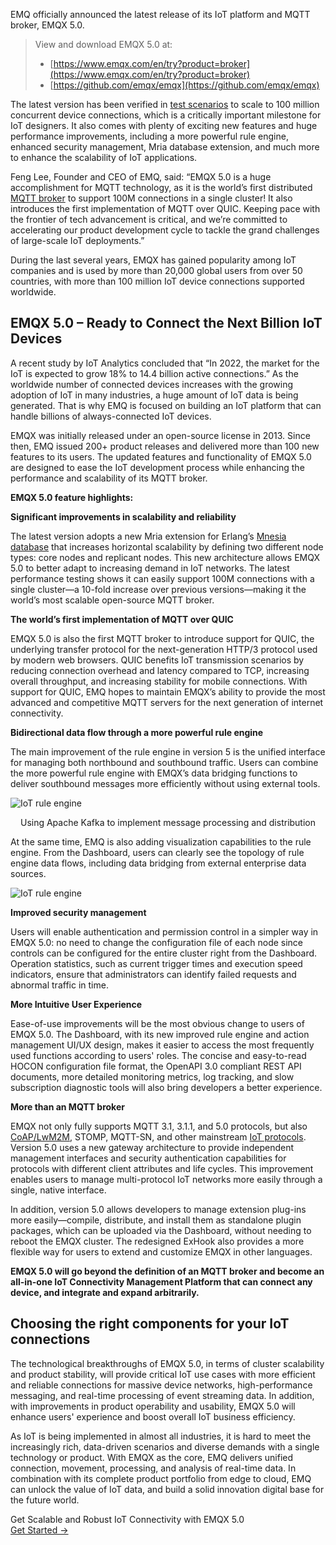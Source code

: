 EMQ officially announced the latest release of its IoT platform and MQTT broker, EMQX 5.0. 
> View and download EMQX 5.0 at:
> - [https://www.emqx.com/en/try?product=broker](https://www.emqx.com/en/try?product=broker)
> - [https://github.com/emqx/emqx](https://github.com/emqx/emqx)

The latest version has been verified in [test scenarios](https://www.emqx.com/en/blog/reaching-100m-mqtt-connections-with-emqx-5-0) to scale to 100 million concurrent device connections, which is a critically important milestone for IoT designers. It also comes with plenty of exciting new features and huge performance improvements, including a more powerful rule engine, enhanced security management, Mria database extension, and much more to enhance the scalability of IoT applications.

Feng Lee, Founder and CEO of EMQ, said: “EMQX 5.0 is a huge accomplishment for MQTT technology, as it is the world’s first distributed [MQTT broker](https://www.emqx.com/en/blog/the-ultimate-guide-to-mqtt-broker-comparison) to support 100M connections in a single cluster! It also introduces the first implementation of MQTT over QUIC. Keeping pace with the frontier of tech advancement is critical, and we’re committed to accelerating our product development cycle to tackle the grand challenges of large-scale IoT deployments.”

During the last several years, EMQX has gained popularity among IoT companies and is used by more than 20,000 global users from over 50 countries, with more than 100 million IoT device connections supported worldwide.


## EMQX 5.0 – Ready to Connect the Next Billion IoT Devices

A recent study by IoT Analytics concluded that “In 2022, the market for the IoT is expected to grow 18% to 14.4 billion active connections.” As the worldwide number of connected devices increases with the growing adoption of IoT in many industries, a huge amount of IoT data is being generated. That is why EMQ is focused on building an IoT platform that can handle billions of always-connected IoT devices.

EMQX was initially released under an open-source license in 2013. Since then, EMQ issued 200+ product releases and delivered more than 100 new features to its users. The updated features and functionality of EMQX 5.0 are designed to ease the IoT development process while enhancing the performance and scalability of its MQTT broker.

**EMQX 5.0 feature highlights:**

**Significant improvements in scalability and reliability**

The latest version adopts a new Mria extension for Erlang’s [Mnesia database](https://github.com/erlang/otp/pull/5926) that increases horizontal scalability by defining two different node types: core nodes and replicant nodes. This new architecture allows EMQX 5.0 to better adapt to increasing demand in IoT networks. The latest performance testing shows it can easily support 100M connections with a single cluster—a 10-fold increase over previous versions—making it the world’s most scalable open-source MQTT broker.

**The world’s first implementation of MQTT over QUIC**

EMQX 5.0 is also the first MQTT broker to introduce support for QUIC, the underlying transfer protocol for the next-generation HTTP/3 protocol used by modern web browsers. QUIC benefits IoT transmission scenarios by reducing connection overhead and latency compared to TCP, increasing overall throughput, and increasing stability for mobile connections. With support for QUIC, EMQ hopes to maintain EMQX’s ability to provide the most advanced and competitive MQTT servers for the next generation of internet connectivity.

**Bidirectional data flow through a more powerful rule engine**

The main improvement of the rule engine in version 5 is the unified interface for managing both northbound and southbound traffic. Users can combine the more powerful rule engine with EMQX’s data bridging functions to deliver southbound messages more efficiently without using external tools.

![IoT rule engine](https://assets.emqx.com/images/bf79ad87b1532f0026c135ea09f8c9fc.png)

<center>Using Apache Kafka to implement message processing and distribution</center>

At the same time, EMQ is also adding visualization capabilities to the rule engine. From the Dashboard, users can clearly see the topology of rule engine data flows, including data bridging from external enterprise data sources.

![IoT rule engine](https://assets.emqx.com/images/0e55fcee0a9a299801cd3e1970a9e870.png)

**Improved security management**

Users will enable authentication and permission control in a simpler way in EMQX 5.0: no need to change the configuration file of each node since controls can be configured for the entire cluster right from the Dashboard. Operation statistics, such as current trigger times and execution speed indicators, ensure that administrators can identify failed requests and abnormal traffic in time. 

**More Intuitive User Experience**

Ease-of-use improvements will be the most obvious change to users of EMQX 5.0. The Dashboard, with its new improved rule engine and action management UI/UX design, makes it easier to access the most frequently used functions according to users' roles. The concise and easy-to-read HOCON configuration file format, the OpenAPI 3.0 compliant REST API documents, more detailed monitoring metrics, log tracking, and slow subscription diagnostic tools will also bring developers a better experience.

**More than an MQTT broker**

EMQX not only fully supports MQTT 3.1, 3.1.1, and 5.0 protocols, but also [CoAP/LwM2M](https://www.emqx.com/en/blog/iot-protocols-mqtt-coap-lwm2m), STOMP, MQTT-SN, and other mainstream [IoT protocols](https://www.emqx.com/en/blog/iot-protocols-mqtt-coap-lwm2m). Version 5.0 uses a new gateway architecture to provide independent management interfaces and security authentication capabilities for protocols with different client attributes and life cycles. This improvement enables users to manage multi-protocol IoT networks more easily through a single, native interface.

In addition, version 5.0 allows developers to manage extension plug-ins more easily—compile, distribute, and install them as standalone plugin packages, which can be uploaded via the Dashboard, without needing to reboot the EMQX cluster. The redesigned ExHook also provides a more flexible way for users to extend and customize EMQX in other languages.

**EMQX 5.0 will go beyond the definition of an MQTT broker and become an all-in-one IoT Connectivity Management Platform that can connect any device, and integrate and expand arbitrarily.**


## Choosing the right components for your IoT connections

The technological breakthroughs of EMQX 5.0, in terms of cluster scalability and product stability, will provide critical IoT use cases with more efficient and reliable connections for massive device networks, high-performance messaging, and real-time processing of event streaming data. In addition, with improvements in product operability and usability, EMQX 5.0 will enhance users' experience and boost overall IoT business efficiency. 

As IoT is being implemented in almost all industries, it is hard to meet the increasingly rich, data-driven scenarios and diverse demands with a single technology or product. With EMQX as the core, EMQ delivers unified connection, movement, processing, and analysis of real-time data. In combination with its complete product portfolio from edge to cloud, EMQ can unlock the value of IoT data, and build a solid innovation digital base for the future world.


<section class="promotion">
    <div>
        Get Scalable and Robust IoT Connectivity with EMQX 5.0
    </div>
    <a href="https://www.emqx.com/en/try?product=broker" class="button is-gradient px-5">Get Started →</a>
</section>
